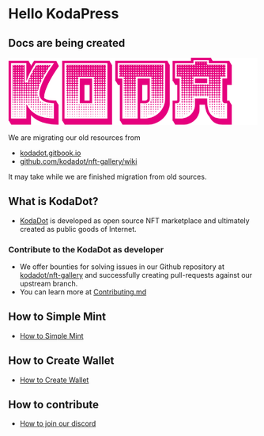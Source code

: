 # Hello KodaPress

## Docs are being created

![KodaDot_logo_v3](./assets/KODA_v3.png)

We are migrating our old resources from 
- [kodadot.gitbook.io](https://kodadot.gitbook.io)
- [github.com/kodadot/nft-gallery/wiki](https://github.com/kodadot/nft-gallery/wiki)

It may take while we are finished migration from old sources.

## What is KodaDot?

- [KodaDot](https://kodadot.xyz) is developed as open source NFT marketplace and ultimately created as public goods of Internet.

### Contribute to the KodaDot as developer
- We offer bounties for solving issues in our Github repository at [kodadot/nft-gallery](https://github.com/kodadot/nft-gallery/issues/) and successfully creating pull-requests against our upstream branch.
- You can learn more at [Contributing.md](https://github.com/kodadot/nft-gallery/blob/main/CONTRIBUTING.md)
 

## How to Simple Mint
- [How to Simple Mint](simple_mint.md)

## How to Create Wallet
- [How to Create Wallet](how_to_create_wallet.md)

## How to contribute 
- [How to join our discord](https://discord.gg/kodadot)


